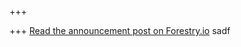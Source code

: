 +++

+++
[Read the announcement post on Forestry.io](https://forestry.io/blog/sawmill-layout-composer-for-hugo-and-forestry/#/) sadf